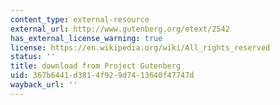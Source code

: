 ```yaml
---
content_type: external-resource
external_url: http://www.gutenberg.org/etext/2542
has_external_license_warning: true
license: https://en.wikipedia.org/wiki/All_rights_reserved
status: ''
title: download from Project Gutenberg
uid: 367b6441-d381-4f92-9d74-13640f47747d
wayback_url: ''
---
```


